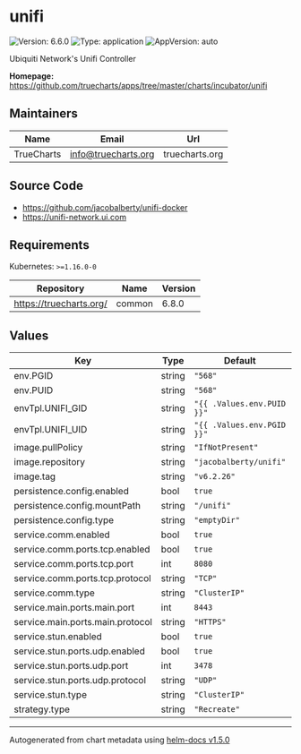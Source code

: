 # unifi

![Version: 6.6.0](https://img.shields.io/badge/Version-6.6.0-informational?style=flat-square) ![Type: application](https://img.shields.io/badge/Type-application-informational?style=flat-square) ![AppVersion: auto](https://img.shields.io/badge/AppVersion-auto-informational?style=flat-square)

Ubiquiti Network's Unifi Controller

**Homepage:** <https://github.com/truecharts/apps/tree/master/charts/incubator/unifi>

## Maintainers

| Name | Email | Url |
| ---- | ------ | --- |
| TrueCharts | info@truecharts.org | truecharts.org |

## Source Code

* <https://github.com/jacobalberty/unifi-docker>
* <https://unifi-network.ui.com>

## Requirements

Kubernetes: `>=1.16.0-0`

| Repository | Name | Version |
|------------|------|---------|
| https://truecharts.org/ | common | 6.8.0 |

## Values

| Key | Type | Default | Description |
|-----|------|---------|-------------|
| env.PGID | string | `"568"` |  |
| env.PUID | string | `"568"` |  |
| envTpl.UNIFI_GID | string | `"{{ .Values.env.PUID }}"` |  |
| envTpl.UNIFI_UID | string | `"{{ .Values.env.PGID }}"` |  |
| image.pullPolicy | string | `"IfNotPresent"` |  |
| image.repository | string | `"jacobalberty/unifi"` |  |
| image.tag | string | `"v6.2.26"` |  |
| persistence.config.enabled | bool | `true` |  |
| persistence.config.mountPath | string | `"/unifi"` |  |
| persistence.config.type | string | `"emptyDir"` |  |
| service.comm.enabled | bool | `true` |  |
| service.comm.ports.tcp.enabled | bool | `true` |  |
| service.comm.ports.tcp.port | int | `8080` |  |
| service.comm.ports.tcp.protocol | string | `"TCP"` |  |
| service.comm.type | string | `"ClusterIP"` |  |
| service.main.ports.main.port | int | `8443` |  |
| service.main.ports.main.protocol | string | `"HTTPS"` |  |
| service.stun.enabled | bool | `true` |  |
| service.stun.ports.udp.enabled | bool | `true` |  |
| service.stun.ports.udp.port | int | `3478` |  |
| service.stun.ports.udp.protocol | string | `"UDP"` |  |
| service.stun.type | string | `"ClusterIP"` |  |
| strategy.type | string | `"Recreate"` |  |

----------------------------------------------
Autogenerated from chart metadata using [helm-docs v1.5.0](https://github.com/norwoodj/helm-docs/releases/v1.5.0)
